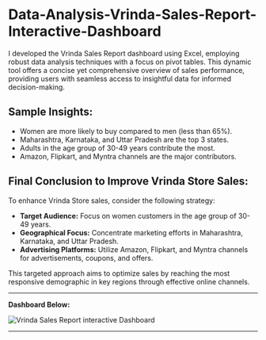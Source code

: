 # Data-Analysis-Vrinda-Sales-Report-Interactive-Dashboard
I developed the Vrinda Sales Report dashboard using Excel, employing robust data analysis techniques with a focus on pivot tables. This dynamic tool offers a concise yet comprehensive overview of sales performance, providing users with seamless access to insightful data for informed decision-making.

## Sample Insights:

- Women are more likely to buy compared to men (less than 65%).
- Maharashtra, Karnataka, and Uttar Pradesh are the top 3 states.
- Adults in the age group of 30-49 years contribute the most.
- Amazon, Flipkart, and Myntra channels are the major contributors.

## Final Conclusion to Improve Vrinda Store Sales:

To enhance Vrinda Store sales, consider the following strategy:

- **Target Audience:** Focus on women customers in the age group of 30-49 years.
- **Geographical Focus:** Concentrate marketing efforts in Maharashtra, Karnataka, and Uttar Pradesh.
- **Advertising Platforms:** Utilize Amazon, Flipkart, and Myntra channels for advertisements, coupons, and offers.

This targeted approach aims to optimize sales by reaching the most responsive demographic in key regions through effective online channels.

---
**Dashboard Below:**

![Vrinda Sales Report interactive Dashboard](https://github.com/Koushik-bandapadya/Data-Analysis-Vrinda-Sales-Report-Interactive-Dashboard/assets/62791323/27468986-55aa-4e5a-ab51-8895882abd9d)

---
